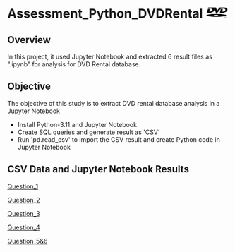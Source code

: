 # Assessment_Python_DVDRental <img src="https://github.com/Stella-Ho/Assessment_SQL_DVDRental/blob/6adb6504f4cf14326be437e4a50e84d2896f8824/DVD_photo.png" width="50"> 

## Overview
In this project, it used Jupyter Notebook and extracted 6 result files as ".ipynb" for analysis for DVD Rental database.

## Objective
The objective of this study is to extract DVD rental database analysis in a Jupyter Notebook

- Install Python-3.11 and Jupyter Notebook
- Create SQL queries and generate result as 'CSV'
- Run 'pd.read_csv' to import the CSV result and create Python code in Jupyter Notebook

## CSV Data and Jupyter Notebook Results
[Question_1](https://github.com/Stella-Ho/Assessment_Python_DVDRental/tree/0d5601039cf0327ecd30a526171d77c8663c2db0/Question_01)

[Question_2](https://github.com/Stella-Ho/Assessment_Python_DVDRental/tree/63e3f65700182c1710e77eba18556f54c85a6ef8/Question_02)

[Question_3](https://github.com/Stella-Ho/Assessment_Python_DVDRental/tree/84990197332fb213c31d599f231127c2f65f660d/Question_03)

[Question_4](https://github.com/Stella-Ho/Assessment_Python_DVDRental/tree/84990197332fb213c31d599f231127c2f65f660d/Question_04)

[Question_5&6](https://github.com/Stella-Ho/Assessment_Python_DVDRental/tree/62ad4c6786d59962189ec3abc686e2194626c28e/Question_05%2606)
